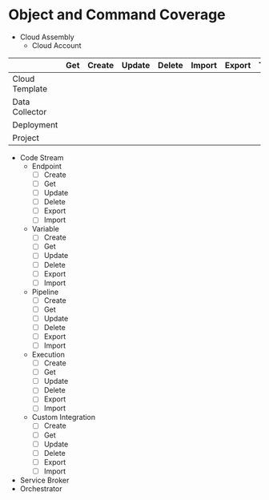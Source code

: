 
# Object and Command Coverage

* Cloud Assembly
  * Cloud Account

|                | Get | Create | Update | Delete | Import | Export | Testing |
|----------------|-----|--------|--------|--------|--------|--------|---------|
| Cloud Template |     |        |        |        |        |        |         |
| Data Collector |     |        |        |        |        |        |         |
| Deployment     |     |        |        |        |        |        |         |
| Project        |     |        |        |        |        |        |         |

* Code Stream
  * Endpoint
    - [ ] Create
    - [ ] Get
    - [ ] Update
    - [ ] Delete
    - [ ] Export
    - [ ] Import
  * Variable
    - [ ] Create
    - [ ] Get
    - [ ] Update
    - [ ] Delete
    - [ ] Export
    - [ ] Import
  * Pipeline
    - [ ] Create
    - [ ] Get
    - [ ] Update
    - [ ] Delete
    - [ ] Export
    - [ ] Import
  * Execution
    - [ ] Create
    - [ ] Get
    - [ ] Update
    - [ ] Delete
    - [ ] Export
    - [ ] Import
  * Custom Integration
    - [ ] Create
    - [ ] Get
    - [ ] Update
    - [ ] Delete
    - [ ] Export
    - [ ] Import

* Service Broker
* Orchestrator
